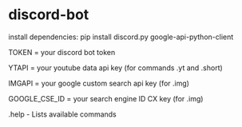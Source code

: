 # discord-bot
install dependencies: pip install discord.py google-api-python-client

TOKEN = your discord bot token

YTAPI = your youtube data api key (for commands .yt and .short)

IMGAPI = your google custom search api key (for .img)

GOOGLE_CSE_ID = your search engine ID CX key (for .img)

.help - Lists available commands